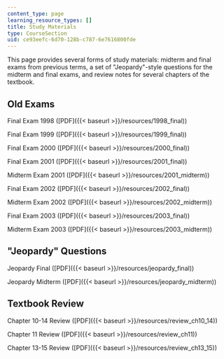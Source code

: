 ```yaml
---
content_type: page
learning_resource_types: []
title: Study Materials
type: CourseSection
uid: ce93eefc-6d70-128b-c787-6e7616800fde
---
```


This page provides several forms of study materials: midterm and final exams from previous terms, a set of "Jeopardy"-style questions for the midterm and final exams, and review notes for several chapters of the textbook.

Old Exams
---------

Final Exam 1998 ([PDF]({{< baseurl >}}/resources/1998_final))

Final Exam 1999 ([PDF]({{< baseurl >}}/resources/1999_final))

Final Exam 2000 ([PDF]({{< baseurl >}}/resources/2000_final))

Final Exam 2001 ([PDF]({{< baseurl >}}/resources/2001_final))

Midterm Exam 2001 ([PDF]({{< baseurl >}}/resources/2001_midterm))

Final Exam 2002 ([PDF]({{< baseurl >}}/resources/2002_final))

Midterm Exam 2002 ([PDF]({{< baseurl >}}/resources/2002_midterm))

Final Exam 2003 ([PDF]({{< baseurl >}}/resources/2003_final))

Midterm Exam 2003 ([PDF]({{< baseurl >}}/resources/2003_midterm))

"Jeopardy" Questions
--------------------

Jeopardy Final ([PDF]({{< baseurl >}}/resources/jeopardy_final))

Jeopardy Midterm ([PDF]({{< baseurl >}}/resources/jeopardy_midterm))

Textbook Review
---------------

Chapter 10-14 Review ([PDF]({{< baseurl >}}/resources/review_ch10_14))

Chapter 11 Review ([PDF]({{< baseurl >}}/resources/review_ch11))

Chapter 13-15 Review ([PDF]({{< baseurl >}}/resources/review_ch13_15))